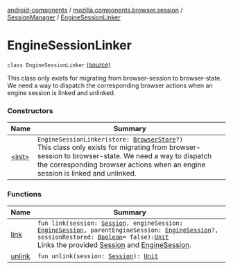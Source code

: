 [android-components](../../../index.md) / [mozilla.components.browser.session](../../index.md) / [SessionManager](../index.md) / [EngineSessionLinker](./index.md)

# EngineSessionLinker

`class EngineSessionLinker` [(source)](https://github.com/mozilla-mobile/android-components/blob/master/components/browser/session/src/main/java/mozilla/components/browser/session/SessionManager.kt#L44)

This class only exists for migrating from browser-session
to browser-state. We need a way to dispatch the corresponding browser
actions when an engine session is linked and unlinked.

### Constructors

| Name | Summary |
|---|---|
| [&lt;init&gt;](-init-.md) | `EngineSessionLinker(store: `[`BrowserStore`](../../../mozilla.components.browser.state.store/-browser-store/index.md)`?)`<br>This class only exists for migrating from browser-session to browser-state. We need a way to dispatch the corresponding browser actions when an engine session is linked and unlinked. |

### Functions

| Name | Summary |
|---|---|
| [link](link.md) | `fun link(session: `[`Session`](../../-session/index.md)`, engineSession: `[`EngineSession`](../../../mozilla.components.concept.engine/-engine-session/index.md)`, parentEngineSession: `[`EngineSession`](../../../mozilla.components.concept.engine/-engine-session/index.md)`?, sessionRestored: `[`Boolean`](https://kotlinlang.org/api/latest/jvm/stdlib/kotlin/-boolean/index.html)` = false): `[`Unit`](https://kotlinlang.org/api/latest/jvm/stdlib/kotlin/-unit/index.html)<br>Links the provided [Session](../../-session/index.md) and [EngineSession](../../../mozilla.components.concept.engine/-engine-session/index.md). |
| [unlink](unlink.md) | `fun unlink(session: `[`Session`](../../-session/index.md)`): `[`Unit`](https://kotlinlang.org/api/latest/jvm/stdlib/kotlin/-unit/index.html) |
